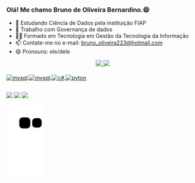 ### Olá! Me chamo Bruno de Oliveira Bernardino.😄

- 🌱 Estudando Ciência de Dados pela instituição FIAP
- 🔭 Trabalho com Governança de dados
- 👨‍🎓 Formado em Tecnologia em Gestão da Tecnologia da Informação
- 📫 Contate-me no e-mail: bruno_oliveira223@hotmail.com
- 😄 Pronouns: ele/dele

<div align="center">
  <a href="https://github.com/bernardino537">
  <img height="170em" src="https://github-readme-stats.vercel.app/api?username=bernardino537&show_icons=true&theme=dark&include_all_commits=true&count_private=true"/>
  <img height="140em" src="https://github-readme-stats.vercel.app/api/top-langs/?username=bernardino537&layout=compact&langs_count=7&theme=dark"/>
</div>

  <div style="display: inline_block"><br>
  <img align="center" alt="mysql" height="70" width="80" src="https://cdn.jsdelivr.net/gh/devicons/devicon/icons/oracle/oracle-original.svg" />
  <img align="center" alt="mysql" height="40" width="50" src="https://cdn.jsdelivr.net/gh/devicons/devicon/icons/mysql/mysql-original.svg" />
  <img align="center" alt="c#" height="40" width="50" src="https://cdn.jsdelivr.net/gh/devicons/devicon/icons/csharp/csharp-original.svg" />
  <img align="center" alt="pyton" height="40" width="50" src="https://cdn.jsdelivr.net/gh/devicons/devicon/icons/python/python-original.svg" />  
      
</div>
  
  ##          
  
</div> 
  <a href="https://instagram.com/bernardino537" target="_blank"><img src="https://img.shields.io/badge/-Instagram-%23E4405F?style=for-the-badge&logo=instagram&logoColor=white" target="_blank"></a>
  <a href = "mailto:bruno_oliveira223@hotmail.com"><img src="https://img.shields.io/badge/-Gmail-%23333?style=for-the-badge&logo=gmail&logoColor=white" target="_blank"></a>
  <a href="https://www.linkedin.com/in/bernardino537-45875016a" target="_blank"><img src="https://img.shields.io/badge/-LinkedIn-%230077B5?style=for-the-badge&logo=linkedin&logoColor=white" target="_blank"></a> 
  
![Snake animation](https://github.com/bernardino537/bernardino537/blob/output/github-contribution-grid-snake.svg)
 
</div>
